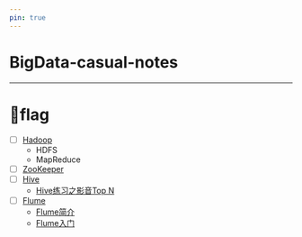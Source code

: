 ```yaml
---
pin: true
---
```

# BigData-casual-notes

* * *

# 🚩flag

- [ ] [Hadoop](hadoop)
  - HDFS
  - MapReduce
- [ ] [ZooKeeper](zookeeper)
- [ ] [Hive](hive)
  - [Hive练习之影音Top N](hive#hive练习之影音top-n)
- [ ] [Flume](flume)
  - [Flume简介](flume#Flume简介)
  - [Flume入门](flume#Flume入门)
